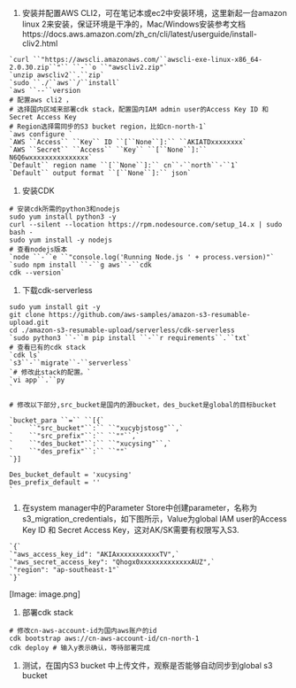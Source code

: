 
1. 安装并配置AWS CLI2，可在笔记本或ec2中安装环境，这里新起一台amazon linux 2来安装，保证环境是干净的，Mac/Windows安装参考文档https://docs.aws.amazon.com/zh_cn/cli/latest/userguide/install-cliv2.html

```
`curl ``"https://awscli.amazonaws.com/``awscli-exe-linux-x86_64-2.0.30.zip``"`` ``-``o ``"awscliv2.zip"`
`unzip awscliv2``.``zip`
`sudo ``./``aws``/``install`
`aws ``--``version
# 配置aws cli2 ，
# 选择国内区域来部署cdk stack，配置国内IAM admin user的Access Key ID 和 Secret Access Key
# Region选择需同步的S3 bucket region，比如cn-north-1`
`aws configure `
`AWS ``Access`` ``Key`` ID ``[``None``]:`` ``AKIATDxxxxxxxx`
`AWS ``Secret`` ``Access`` ``Key`` ``[``None``]:``  N6Q6wxxxxxxxxxxxxxxx`
`Default`` region name ``[``None``]:`` cn``-``north``-``1`
`Default`` output format ``[``None``]:`` json`
```

1.  安装CDK

```
# 安装cdk所需的python3和nodejs
sudo yum install python3 -y
curl --silent --location https://rpm.nodesource.com/setup_14.x | sudo bash -
sudo yum install -y nodejs
# 查看nodejs版本
`node ``-``e ``"console.log('Running Node.js ' + process.version)"`
`sudo npm install ``-``g aws``-``cdk
cdk --version`
```

1. 下载cdk-serverless

```
sudo yum install git -y
git clone https://github.com/aws-samples/amazon-s3-resumable-upload.git
cd ./amazon-s3-resumable-upload/serverless/cdk-serverless
`sudo python3 ``-``m pip install ``-``r requirements``.``txt`
# 查看已有的cdk stack
`cdk ls`
`s3``-``migrate``-``serverless`
`# 修改此stack的配置。`
`vi app``.``py
`
```

```
# 修改以下部分,src_bucket是国内的源bucket，des_bucket是global的目标bucket

`bucket_para ``=`` ``[{`
`    ``"src_bucket"``:`` ``"xucybjstosg"``,`
`    ``"src_prefix"``:`` ``""``,`
`    ``"des_bucket"``:`` ``"xucysing"``,`
`    ``"des_prefix"``:`` ``""`
`}]

Des_bucket_default = 'xucysing'
Des_prefix_default = ''
`
```

1. 在system manager中的Parameter Store中创建parameter，名称为s3_migration_credentials，如下图所示，Value为global IAM user的Access Key ID 和 Secret Access Key，这对AK/SK需要有权限写入S3.

```
`{`
`"aws_access_key_id": "AKIAxxxxxxxxxxxTV",`
`"aws_secret_access_key": "Qhogx0xxxxxxxxxxxxxAUZ",`
`"region": "ap-southeast-1"`
`}`
```

[Image: image.png]
1. 部署cdk stack

```
# 修改cn-aws-account-id为国内aws账户的id
cdk bootstrap aws://cn-aws-account-id/cn-north-1
cdk deploy # 输入y表示确认，等待部署完成
```

1. 测试，在国内S3 bucket 中上传文件，观察是否能够自动同步到global s3 bucket


